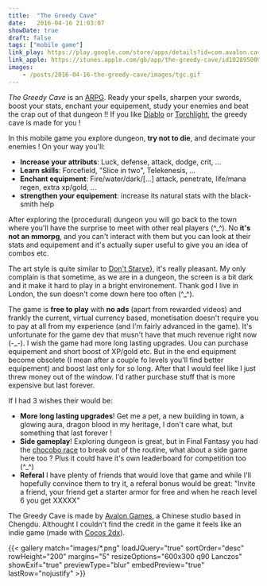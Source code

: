 ```yaml
---
title:  "The Greedy Cave"
date:   2016-04-16 21:03:07
showDate: true
draft: false
tags: ["mobile game"]
link_play: https://play.google.com/store/apps/details?id=com.avalon.cave
link_apple: https://itunes.apple.com/gb/app/the-greedy-cave/id1028950091
images:
    - /posts/2016-04-16-the-greedy-cave/images/tgc.gif
---
```

*The Greedy Cave* is an [ARPG](https://en.wikipedia.org/wiki/Action_role-playing_game). Ready your spells, sharpen your swords, boost your stats, enchant your equipement, study your enemies and beat the crap out of that dungeon !! If you like [Diablo](https://en.wikipedia.org/wiki/Diablo_(video_game)) or [Torchlight](http://store.steampowered.com/app/200710/), the greedy cave is made for you !<!--more-->

In this mobile game you explore dungeon, **try not to die**, and decimate your enemies ! On your way you'll:

 * **Increase your attributs**: Luck, defense, attack, dodge, crit, ...
 * **Learn skills**: Forcefield, "Slice in two", Telekenesis, ...
 * **Enchant equipment**: Fire/water/dark/[...] attack, penetrate, life/mana regen, extra xp/gold, ...
 * **strengthen your equipement**: increase its natural stats with the black-smith help 

After exploring the (procedural) dungeon you will go back to the town where you'll have the surprise to meet with other real players (^_^). No **it's not an mmorpg**, and you can't interact with them but you can look at their stats and equipement and it's actually super useful to give you an idea of combos etc.

The art style is quite similar to [Don't Starve](https://www.kleientertainment.com/games/dont-starve)}, it's really pleasant. My only complain is that sometime, as we are in a dungeon, the screen is a bit dark and it make it hard to play in a bright environement. Thank god I live in London, the sun doesn't come down here too often (^_^).

The game is **free to play** with **no ads** (apart from rewarded videos) and frankly the current, virtual currency based, monetisation doesn't require you to pay at all from my experience (and I'm fairly advanced in the game). It's unfortunate for the game dev that musn't have that much revenue right now (-_-). I wish the game had more long lasting upgrades. Uou can purchase equipement and short boost of XP/gold etc. But in the end equipment become obsolete (I mean after a couple fo levels you'll find better equipement) and boost last only for so long. After that I would feel like I just threw money out of the window. I'd rather purchase stuff that is more expensive but last forever.

If I had 3 wishes their would be:

 * **More long lasting upgrades**! Get me a pet, a new building in town, a glowing aura, dragon blood in my heritage, I don't care what, but something that last forever !
 * **Side gameplay**! Exploring dungeon is great, but in Final Fantasy you had the [chocobo race](https://www.youtube.com/watch?v=Tfa5Oqy88QE) to break out of the routine, what about a side game here too ? Plus it could have it's own leaderboard for competition too (^_^)
 * **Referal** I have plenty of friends that would love that game and while I'll hopefully convince them to try it, a referal bonus would be great: "Invite a friend, your friend get a starter armor for free and when he reach level 6 you get XXXXX"

The Greedy Cave is made by [Avalon Games](https://www.avalongames.com), a Chinese studio based in Chengdu. Althought I couldn't find the credit in the game it feels like an indie game (made with [Cocos 2dx](https://www.cocos.com)).

{{< gallery
    match="images/*.png"
    loadJQuery="true"
    sortOrder="desc"
    rowHeight="200"
    margins="5"
    resizeOptions="600x300 q90 Lanczos"
    showExif="true"
    previewType="blur"
    embedPreview="true"
    lastRow="nojustify" >}}
